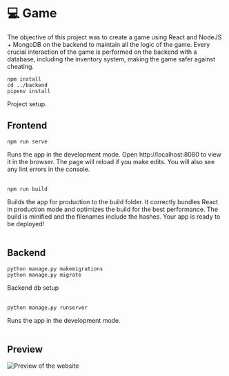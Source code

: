 # :computer: Game
The objective of this project was to create a game using React and NodeJS + MongoDB on the backend to maintain all the logic of the game. Every crucial interaction of the game is performed on the backend with a database, including the inventory system,  making the game safer against cheating.


```
npm install
cd ../backend
pipenv install
```
Project setup.

## Frontend
```
npm run serve
```
Runs the app in the development mode.
Open http://localhost:8080 to view it in the browser.
The page will reload if you make edits.
You will also see any lint errors in the console.
<br><br>
```
npm run build
```
Builds the app for production to the build folder.
It correctly bundles React in production mode and optimizes the build for the best performance. The build is minified and the filenames include the hashes.
Your app is ready to be deployed!
<br><br>

## Backend
```
python manage.py makemigrations
python manage.py migrate
```
Backend db setup
<br><br>
```
python manage.py runserver
```
Runs the app in the development mode.
<br><br>

## Preview
![Preview of the website](https://i.imgur.com/LXYgGae.png)


